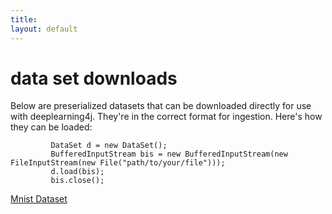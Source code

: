 ```yaml
---
title: 
layout: default
---
```



data set downloads
===================

Below are preserialized datasets that can be downloaded directly for use with deeplearning4j. They're in the correct format for ingestion. Here's how they can be loaded:


             DataSet d = new DataSet();
             BufferedInputStream bis = new BufferedInputStream(new FileInputStream(new File("path/to/your/file")));
             d.load(bis);
             bis.close();

[Mnist Dataset](https://drive.google.com/file/d/0B-O_wola53IsWDhCSEtJWXUwTjg/edit?usp=sharing)